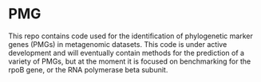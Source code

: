 # PMG

This repo contains code used for the identification of phylogenetic marker genes (PMGs) in metagenomic datasets. This code is under active development and will eventually contain methods for the prediction of a variety of PMGs, but at the moment it is focused on benchmarking for the rpoB gene, or the RNA polymerase beta subunit. 
